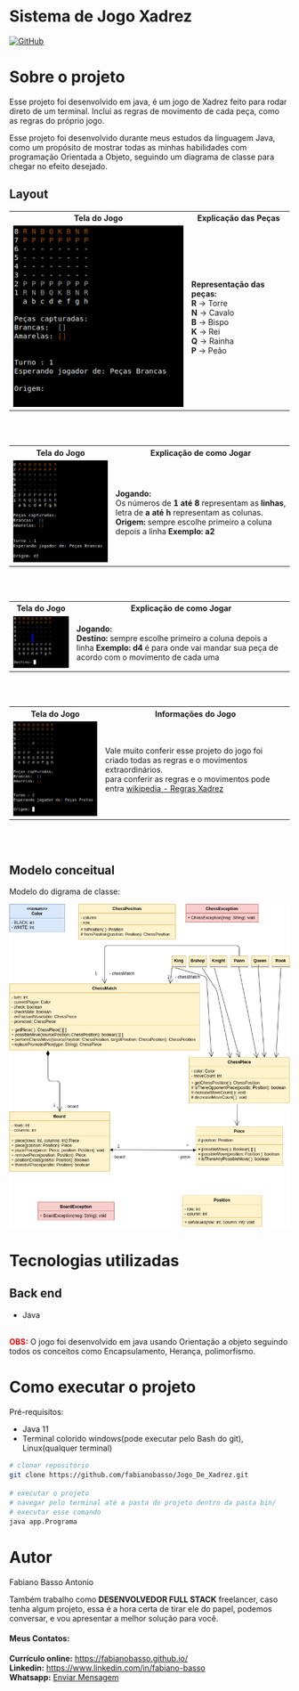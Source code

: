 # Sistema de Jogo  Xadrez
[![GitHub](https://img.shields.io/github/license/fabianobasso/Jogo_De_Xadrez)](https://github.com/fabianobasso/Jogo_De_Xadrez/blob/master/LICENSE) 

# Sobre o projeto
Esse projeto foi desenvolvido em java, é um jogo de Xadrez feito para rodar direto de um terminal. Inclui as regras de movimento de cada peça, como as regras do próprio jogo.

Esse projeto foi desenvolvido durante meus estudos da linguagem Java, como um propósito de mostrar todas as minhas habilidades com programação Orientada a Objeto, seguindo um diagrama de classe para chegar no efeito desejado.


## Layout 

<table>
    <tr>
        <th>Tela do Jogo</th>
        <th>Explicação das Peças</th>
    </tr>
    <tr>
        <td><img src="https://github.com/fabianobasso/assets/blob/master/img/JogoXadrez/Jogo.png"></td>
        <td><b>Representação das peças:</b>
            <br>
            <b>R</b> -> Torre
            <br>
            <b>N</b> -> Cavalo
            <br>
            <b>B</b> -> Bispo
            <br>
            <b>K</b> -> Rei
            <br>
            <b>Q</b> -> Rainha
            <br>
            <b>P</b> -> Peão    
        </td>
    </tr>
</table>
<br>
<br>

<table>
    <tr>
        <th>Tela do Jogo</th>
        <th>Explicação de como Jogar</th>
    </tr>
    <tr>
        <td><img src="https://github.com/fabianobasso/assets/blob/master/img/JogoXadrez/Jogando1.png"></td>
        <td><b>Jogando: </b>
            <br>
            Os números de <b>1 até 8</b> representam as <b>linhas</b>, letra de <b>a até h</b> representam as colunas. <br>
            <b>Origem: </b> sempre escolhe primeiro a coluna depois a linha <b>Exemplo: a2<b>
        </td>
    </tr>
</table>
<br>
<br>

<table>
    <tr>
        <th>Tela do Jogo</th>
        <th>Explicação de como Jogar</th>
    </tr>
    <tr>
        <td><img src="https://github.com/fabianobasso/assets/blob/master/img/JogoXadrez/Jogando2.png"></td>
        <td><b>Jogando: </b>
            <br>
            <b>Destino: </b> sempre escolhe primeiro a coluna depois a linha <b>Exemplo: d4</b> é para onde vai mandar sua peça de acordo com o movimento de cada uma
        </td>
    </tr>
</table>
<br>
<br>

<table>
    <tr>
        <th>Tela do Jogo</th>
        <th>Informações do Jogo</th>
    </tr>
    <tr>
        <td><img src="https://github.com/fabianobasso/assets/blob/master/img/JogoXadrez/Jogando3.png"></td>
        <td>Vale muito conferir esse projeto do jogo foi criado todas as regras e o movimentos extraordinários.
        <br>
        para conferir as regras e o movimentos pode entra <a href="https://pt.wikipedia.org/wiki/Leis_do_xadrez">wikipedia - Regras Xadrez</a>
        </td>
    </tr>
</table>
<br>
<br>

## Modelo conceitual
Modelo do digrama de classe:


![Modelo Conceitual](https://github.com/fabianobasso/assets/blob/master/img/ModelosConceitual/SistemaJogoXadrez.png)


# Tecnologias utilizadas

## Back end
- Java
<br>
<b style="color: red;">OBS:</b> O jogo foi desenvolvido em java usando Orientação a objeto seguindo todos os conceitos como Encapsulamento, Herança, polimorfismo.

# Como executar o projeto

Pré-requisitos: 
- Java 11
- Terminal colorido windows(pode executar pelo Bash do git), Linux(qualquer terminal) 

```bash
# clonar repositório
git clone https://github.com/fabianobasso/Jogo_De_Xadrez.git

# executar o projeto
# navegar pelo terminal até a pasta do projeto dentro da pasta bin/
# executar esse comando
java app.Programa

```

# Autor

Fabiano Basso Antonio

Também trabalho como **DESENVOLVEDOR FULL STACK** freelancer, caso tenha algum projeto, essa é a hora certa de tirar ele do papel, podemos conversar, e vou apresentar a melhor solução para você.

#### Meus Contatos:
**Currículo online:** https://fabianobasso.github.io/
<br>
**Linkedin:** https://www.linkedin.com/in/fabiano-basso
<br>
**Whatsapp:** [Enviar Mensagem](https://api.whatsapp.com/send?phone=5519999979098)



